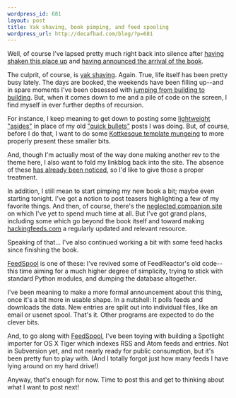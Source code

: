 ```yaml
--- 
wordpress_id: 681
layout: post
title: Yak shaving, book pimping, and feed spooling
wordpress_url: http://decafbad.com/blog/?p=681
---
```

Well, of course I've lapsed pretty much right back into silence after [having shaken this place up][redesign] and [having announced the arrival of the book][book].

The culprit, of course, is [yak shaving][yak].  Again.  True, life itself has been pretty busy lately.  The days are booked, the weekends have been filling up--and in spare moments I've been obsessed with [jumping from building to building][hulk].  But, when it comes down to me and a pile of code on the screen, I find myself in ever further depths of recursion.

For instance, I keep meaning to get down to posting some [lightweight "asides"][asides] in place of my old ["quick bullets"][quick] posts I was doing.  But, of course, before I do that, I want to do some [Kottkesque template mungeing][kottke] to more properly present these smaller bits.  

And, though I'm actually most of the way done making another rev to the theme here, I also want to fold my linkblog back into the site.  The absence of these [has already been noticed][noticed], so I'd like to give those a proper treatment.

In addition, I still mean to start pimping my new book a bit; maybe even starting tonight.  I've got a notion to post teasers highlighting a few of my favorite things.  And then, of course, there's the [neglected companion site][hackingfeeds] on which I've yet to spend much time at all.  But I've got grand plans, including some which go beyond the book itself and toward making [hackingfeeds.com][hackingfeeds] a regularly updated and relevant resource.

Speaking of that...  I've also continued working a bit with some feed hacks since finishing the book.  

[FeedSpool][feedspool] is one of these: I've revived some of FeedReactor's old code--this time aiming for a much higher degree of simplicity, trying to stick with standard Python modules, and dumping the database altogether.  

I've been meaning to make a more formal announcement about this thing, once it's a bit more in usable shape.  In a nutshell:  It polls feeds and downloads the data.  New entries are split out into individual files, like an email or usenet spool.  That's it.  Other programs are expected to do the clever bits.

And, to go along with [FeedSpool][feedspool], I've been toying with building a Spotlight importer for OS X Tiger which indexes RSS and Atom feeds and entries.  Not in Subversion yet, and not nearly ready for public consumption, but it's been pretty fun to play with.  (And I totally forgot just how many feeds I have lying around on my hard drive!)

Anyway, that's enough for now.  Time to post this and get to thinking about what I want to post next!

[feedspool]: http://decafbad.com/svn/trunk/feedspool/
[quick]: http://decafbad.com/blog/2005/08/12/quick-and-random-thoughts
[noticed]: http://decafbad.com/blog/2005/09/12/redesigninprogress#comment-1850
[kottke]: http://www.kottke.org/03/11/kottke-redesign
[asides]: http://codex.wordpress.org/Adding_Asides
[hackingfeeds]: http://www.hackingfeeds.com/blog/
[book]: http://decafbad.com/blog/2005/09/13/hacking-rss-and-atom-is-out "Hacking RSS and Atom is out! » Archive » Blog » 0xDECAFBAD"
[redesign]: http://decafbad.com/blog/2005/09/12/redesigninprogress "Redesign in progress (or, no need to adjust your set) » Archive » Blog » 0xDECAFBAD"
[yak]: http://www.catb.org/~esr/jargon/html/Y/yak-shaving.html "yak shaving"
[hulk]: http://www.hulkgames.com/us/ "THE INCREDIBLE HULK: ULTIMATE DESTRUCTION"
